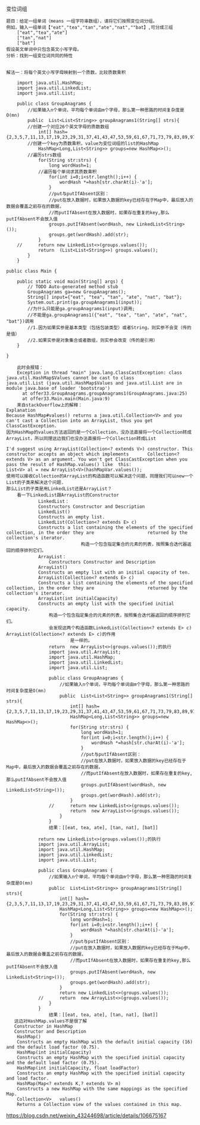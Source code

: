 变位词组

    题目：给定一组单词（means 一组字符串数组），请将它们按照变位词分组。
    例如，输入一组单词【"eat","tea","tan","ate","nat",""bat】,可分成三组
        ["eat","tea","ate"]
        ["tan","nat"]
        ["bat"]
    假设英文单词中只包含英文小写字母。
    分析：找到一组变位词共同的特性
    

    解法一：将每个英文小写字母映射到一个质数，比较质数乘积
    
        import java.util.HashMap;
        import java.util.LinkedList;
        import java.util.List;
        
        public class GroupAnagrams {
        	//如果输入n个单词，平均每个单词由m个字母，那么第一种思路的时间复杂度是O(mn)
        	public  List<List<String>> groupAnagrams1(String[] strs){
	 		//创建一个对应26个英文字母的质数数组
        		int[] hash= {2,3,5,7,11,13,17,19,23,29,31,37,41,43,47,53,59,61,67,71,73,79,83,89,97,101};
	  		//创建一个key为质数乘积，value为变位词组的list的HashMap
        		HashMap<Long,List<String>> groups=new HashMap<>();
	  		//遍历strs数组
        		for(String str:strs) {
        			long wordHash=1;
	   			//遍历每个单词求其质数乘积
        			for(int i=0;i<str.length();i++) {
        				wordHash *=hash[str.charAt(i)-'a'];
        			}
        			//put与putIfAbsent区别：
        			//put在放入数据时，如果放入数据的key已经存在于Map中，最后放入的数据会覆盖之前存在的数据，
        			//而putIfAbsent在放入数据时，如果存在重复的key,那么putIfAbsent不会放入值
        			groups.putIfAbsent(wordHash, new LinkedList<String>());
        			groups.get(wordHash).add(str);
        		}
        //		return new LinkedList<>(groups.values());
        		return  (List<List<String>>) groups.values();
        	}
        }

	public class Main {
	
		public static void main(String[] args) {
			// TODO Auto-generated method stub
			GroupAnagrams ga=new GroupAnagrams();
			String[] input={"eat", "tea", "tan", "ate", "nat", "bat"};
			System.out.print(ga.groupAnagrams1(input));
			//为什么只能是ga.groupAnagrams1(input)调用;
			//不能是ga.groupAnagrams1({"eat", "tea", "tan", "ate", "nat", "bat"})调用
			//1.因为如果实参是基本类型（包括包装类型）或者String，则实参不会变（传的是值）
			//2.如果实参是对象集合或者数组，则实参会改变（传的是引用）	
		}
	
	}

        此时会报错：
        Exception in thread "main" java.lang.ClassCastException: class java.util.HashMap$Values cannot be cast to class                        java.util.List (java.util.HashMap$Values and java.util.List are in module java.base of loader 'bootstrap')
	      at offer33.GroupAnagrams.groupAnagrams1(GroupAnagrams.java:25)
	      at offer33.Main.main(Main.java:9)
       	来自stackOverflow上的解释：
	Explanation
 	Because HashMap#values() returns a java.util.Collection<V> and you can't cast a Collection into an ArrayList, thus you get 	ClassCastException.
  	因为HashMap的values方法返回的是一个Collection，没办法直接将一个Collection转成ArrayList，所以同理这边我们也没办法直接将一个Collection转成List

	I'd suggest using ArrayList(Collection<? extends V>) constructor. This constructor accepts an object which implements 		Collection<? extends V> as an argument. You won't get ClassCastException when you pass the result of HashMap.values() like 	this:
	List<V> al = new ArrayList<V>(hashMapVar.values());
 	使用可以接收Collection的ArrayList的构造函数可以解决这个问题，同理我们可以new一个List的子类来解决这个问题.
  	那么List的子类是用LinkedList还是ArrayList？
   		看一下LinkedList跟ArrayList的Constructor
     			LinkedList：
				Constructors Constructor and Description
				LinkedList()
				Constructs an empty list.
				LinkedList(Collection<? extends E> c)
				Constructs a list containing the elements of the specified collection, in the order they are 					returned by the collection's iterator.
                                构造一个包含指定集合的​​元素的列表，按照集合迭代器返回的顺序排列它们。
    			ArrayList：
       				Constructors Constructor and Description
				ArrayList()
				Constructs an empty list with an initial capacity of ten.
				ArrayList(Collection<? extends E> c)
				Constructs a list containing the elements of the specified collection, in the order they are 					returned by the collection's iterator.
				ArrayList(int initialCapacity)
				Constructs an empty list with the specified initial capacity.
    				构造一个包含指定集合的​​元素的列表，按照集合迭代器返回的顺序排列它们。
    				会发现这两个构造函数LinkedList(Collection<? extends E> c) ArrayList(Collection<? extends E> c)的作用
	                        是一样的。
       				return  new ArrayList<>(groups.values());的执行
					import java.util.ArrayList;
					import java.util.HashMap;
					import java.util.LinkedList;
					import java.util.List;
					
					public class GroupAnagrams {
						//如果输入n个单词，平均每个单词由m个字母，那么第一种思路的时间复杂度是O(mn)
						public  List<List<String>> groupAnagrams1(String[] strs){
							int[] hash= {2,3,5,7,11,13,17,19,23,29,31,37,41,43,47,53,59,61,67,71,73,79,83,89,97,101};
							HashMap<Long,List<String>> groups=new HashMap<>();
							for(String str:strs) {
								long wordHash=1;
								for(int i=0;i<str.length();i++) {
									wordHash *=hash[str.charAt(i)-'a'];
								}
								//put与putIfAbsent区别：
								//put在放入数据时，如果放入数据的key已经存在于Map中，最后放入的数据会覆盖之前存在的数据，
								//而putIfAbsent在放入数据时，如果存在重复的key,那么putIfAbsent不会放入值
								groups.putIfAbsent(wordHash, new LinkedList<String>());
								groups.get(wordHash).add(str);
							}
					//		return new LinkedList<>(groups.values());
							return  new ArrayList<>(groups.values());
						}
					}
     				结果：[[eat, tea, ate], [tan, nat], [bat]]

	  			return new LinkedList<>(groups.values());的执行
				import java.util.ArrayList;
				import java.util.HashMap;
				import java.util.LinkedList;
				import java.util.List;
				
				public class GroupAnagrams {
					//如果输入n个单词，平均每个单词由m个字母，那么第一种思路的时间复杂度是O(mn)
					public  List<List<String>> groupAnagrams1(String[] strs){
						int[] hash= {2,3,5,7,11,13,17,19,23,29,31,37,41,43,47,53,59,61,67,71,73,79,83,89,97,101};
						HashMap<Long,List<String>> groups=new HashMap<>();
						for(String str:strs) {
							long wordHash=1;
							for(int i=0;i<str.length();i++) {
								wordHash *=hash[str.charAt(i)-'a'];
							}
							//put与putIfAbsent区别：
							//put在放入数据时，如果放入数据的key已经存在于Map中，最后放入的数据会覆盖之前存在的数据，
							//而putIfAbsent在放入数据时，如果存在重复的key,那么putIfAbsent不会放入值
							groups.putIfAbsent(wordHash, new LinkedList<String>());
							groups.get(wordHash).add(str);
						}
						return new LinkedList<>(groups.values());
				//		return  new ArrayList<>(groups.values());
					}
				}
    				结果：[[eat, tea, ate], [tan, nat], [bat]]
       这边对HashMap.values不是很了解
       Constructor in HashMap
       Constructor and Description
        HashMap()
        Constructs an empty HashMap with the default initial capacity (16) and the default load factor (0.75).
        HashMap(int initialCapacity)
        Constructs an empty HashMap with the specified initial capacity and the default load factor (0.75).
        HashMap(int initialCapacity, float loadFactor)
        Constructs an empty HashMap with the specified initial capacity and load factor.
        HashMap(Map<? extends K,? extends V> m)
        Constructs a new HashMap with the same mappings as the specified Map.
       	Collection<V> 	values()
      	Returns a Collection view of the values contained in this map.

https://blog.csdn.net/weixin_43244698/article/details/106675167



